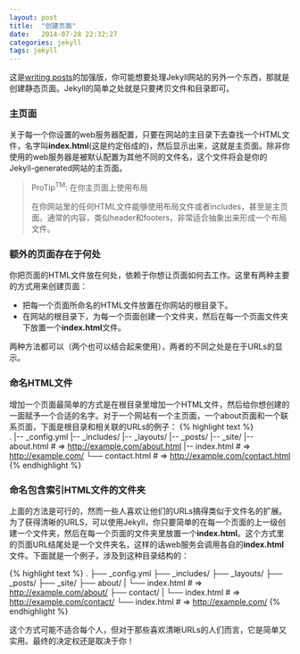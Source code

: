 ```yaml
---
layout: post
title:  "创建页面"
date:   2014-07-28 22:32:27
categories: jekyll
tags: jekyll
---
```


这是[writing posts](http://jekyllrb.com/docs/posts/)的加强版，你可能想要处理Jekyll网站的另外一个东西，那就是创建静态页面。Jekyll的简单之处就是只要拷贝文件和目录即可。

### 主页面

关于每一个你设置的web服务器配置，只要在网站的主目录下去查找一个HTML文件，名字叫**index.html**(这是约定俗成的)，然后显示出来，这就是主页面。除非你使用的web服务器是被默认配置为其他不同的文件名，这个文件将会是你的Jekyll-generated网站的主页面。

>ProTip<sup>TM</sup>: 在你主页面上使用布局
> 
>在你网站里的任何HTML文件能够使用布局文件或者includes，甚至是主页面。通常的内容，类似header和footers，非常适合抽象出来形成一个布局文件。

### 额外的页面存在于何处

你把页面的HTML文件放在何处，依赖于你想让页面如何去工作。这里有两种主要的方式用来创建页面：

*    把每一个页面所命名的HTML文件放置在你网站的根目录下。
*    在网站的根目录下，为每一个页面创建一个文件夹，然后在每一个页面文件夹下放置一个**index.html**文件。

两种方法都可以（两个也可以结合起来使用），两者的不同之处是在于URLs的显示。

### 命名HTML文件

增加一个页面最简单的方式是在根目录里增加一个HTML文件，然后给你想创建的一面赋予一个合适的名字。对于一个网站有一个主页面，一个about页面和一个联系页面，下面是根目录和相关联的URLs的例子：
{% highlight text %}  
.
|-- _config.yml
|-- _includes/
|-- _layouts/
|-- _posts/
|-- _site/
|-- about.html    # => http://example.com/about.html
|-- index.html    # => http://example.com/
└── contact.html  # => http://example.com/contact.html
{% endhighlight %}

### 命名包含索引HTML文件的文件夹

上面的方法是可行的，然而一些人喜欢让他们的URLs搞得类似于文件名的扩展。为了获得清晰的URLS，可以使用Jekyll，你只要简单的在每一个页面的上一级创建一个文件夹，然后在每一个页面的文件夹里放置一个**index.html**。这个方式里的页面URL结尾处是一个文件夹名，这样的话web服务会调用各自的**index.html**文件。下面就是一个例子，涉及到这种目录结构的：

{% highlight text %} 
.
├── _config.yml
├── _includes/
├── _layouts/
├── _posts/
├── _site/
├── about/
|   └── index.html  # => http://example.com/about/
├── contact/
|   └── index.html  # => http://example.com/contact/
└── index.html      # => http://example.com/
{% endhighlight %}

这个方式可能不适合每个人，但对于那些喜欢清晰URLs的人们而言，它是简单又实用。最终的决定权还是取决于你！